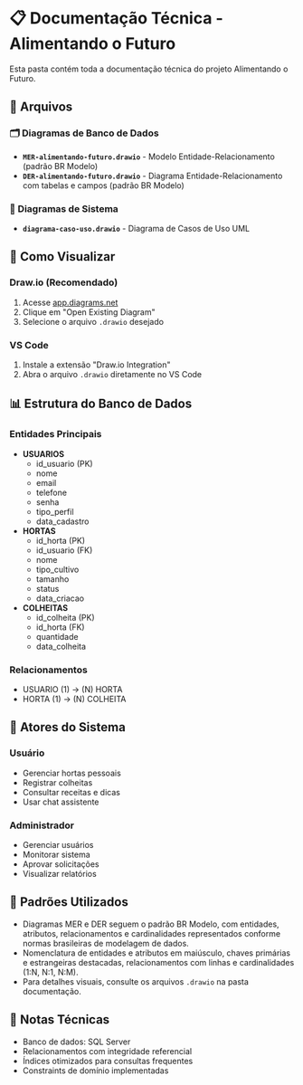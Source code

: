 # 📋 Documentação Técnica - Alimentando o Futuro

Esta pasta contém toda a documentação técnica do projeto Alimentando o Futuro.

## 📁 Arquivos

### 🗂️ Diagramas de Banco de Dados
- **`MER-alimentando-futuro.drawio`** - Modelo Entidade-Relacionamento (padrão BR Modelo)
- **`DER-alimentando-futuro.drawio`** - Diagrama Entidade-Relacionamento com tabelas e campos (padrão BR Modelo)

### 🎯 Diagramas de Sistema
- **`diagrama-caso-uso.drawio`** - Diagrama de Casos de Uso UML

## 🔧 Como Visualizar

### Draw.io (Recomendado)
1. Acesse [app.diagrams.net](https://app.diagrams.net)
2. Clique em "Open Existing Diagram"
3. Selecione o arquivo `.drawio` desejado

### VS Code
1. Instale a extensão "Draw.io Integration"
2. Abra o arquivo `.drawio` diretamente no VS Code

## 📊 Estrutura do Banco de Dados

### Entidades Principais
- **USUARIOS**
  - id_usuario (PK)
  - nome
  - email
  - telefone
  - senha
  - tipo_perfil
  - data_cadastro
- **HORTAS**
  - id_horta (PK)
  - id_usuario (FK)
  - nome
  - tipo_cultivo
  - tamanho
  - status
  - data_criacao
- **COLHEITAS**
  - id_colheita (PK)
  - id_horta (FK)
  - quantidade
  - data_colheita

### Relacionamentos
- USUARIO (1) → (N) HORTA
- HORTA (1) → (N) COLHEITA

## 👥 Atores do Sistema

### Usuário
- Gerenciar hortas pessoais
- Registrar colheitas
- Consultar receitas e dicas
- Usar chat assistente

### Administrador
- Gerenciar usuários
- Monitorar sistema
- Aprovar solicitações
- Visualizar relatórios

## 🎨 Padrões Utilizados
- Diagramas MER e DER seguem o padrão BR Modelo, com entidades, atributos, relacionamentos e cardinalidades representados conforme normas brasileiras de modelagem de dados.
- Nomenclatura de entidades e atributos em maiúsculo, chaves primárias e estrangeiras destacadas, relacionamentos com linhas e cardinalidades (1:N, N:1, N:M).
- Para detalhes visuais, consulte os arquivos `.drawio` na pasta documentação.

## 📝 Notas Técnicas

- Banco de dados: SQL Server
- Relacionamentos com integridade referencial
- Índices otimizados para consultas frequentes
- Constraints de domínio implementadas
